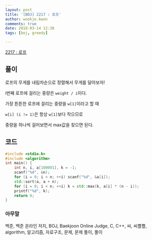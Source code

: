 ```yaml
---
layout: post
title: '[BOJ] 2217 : 로프'
author: wookje.kwon
comments: true
date: 2018-03-14 12:38
tags: [boj, greedy]

---
```


[2217 : 로프](https://www.acmicpc.net/problem/2217)

## 풀이

로프의 무게를 내림차순으로 정렬해서 무게를 달아보자!

i번째 로프에 걸리는 중량은 `weight / i`이다.

가장 튼튼한 로프에 걸리는 중량을 `w[1]`이라고 할 때

`w[i] (i != 1)`은 항상 `w[1]`보다 작으므로

중량을 하나씩 걸어보면서 max값을 찾으면 된다.

## 코드

```cpp
#include <stdio.h>
#include <algorithm>
int main() {
	int n, i, a[100001], k = -1;
	scanf("%d", &n);
	for (i = 0; i < n; ++i) scanf("%d", &a[i]);
	std::sort(a, a + n);
	for (i = 0; i < n; ++i) k = std::max(k, a[i] * (n - i));
	printf("%d", k);
	return 0;
}
```

### 아무말  
백준, 백준 온라인 저지, BOJ, Baekjoon Online Judge, C, C++, 씨, 씨쁠쁠, algorithm, 알고리즘, 자료구조, 문제, 문제 풀이, 풀이

